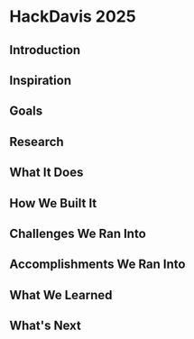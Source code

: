 # HackDavis 2025 #

## Introduction


## Inspiration


## Goals


## Research


## What It Does


## How We Built It


## Challenges We Ran Into


## Accomplishments We Ran Into


## What We Learned


## What's Next
